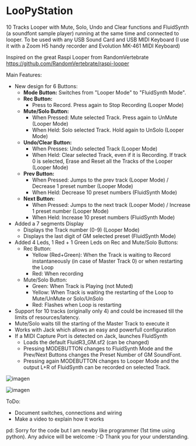 # LooPyStation

10 Tracks Looper with Mute, Solo, Undo and Clear functions and FluidSynth (a soundfont sample player) running at the same time and connected to looper.
To be used with any USB Sound Card and USB MIDI Keyboard (I use it with a Zoom H5 handy recorder and Evolution MK-461 MIDI Keyboard)

Inspired on the great Raspi Looper from RandomVertebrate https://github.com/RandomVertebrate/raspi-looper

Main Features:
- New design for 6 Buttons:
  - **Mode Button:** Switches from "Looper Mode" to "FluidSynth Mode".
  - **Rec Button:**
    - Press to Record. Press again to Stop Recording (Looper Mode)
  - **Mute/Solo Button:**
    - When Pressed: Mute selected Track. Press again to UnMute (Looper Mode)
    - When Held: Solo selected Track. Hold again to UnSolo (Looper Mode)
  - **Undo/Clear Button:**
    - When Presses: Undo selected Track  (Looper Mode)
    - When Held: Clear selected Track, even if it is Recording. If track 0 is selected, Erase and Reset all the Tracks of the Looper  (Looper Mode)
  - **Prev Button:**
    - When Pressed: Jumps to the prev track (Looper Mode) / Decrease 1 preset number (Looper Mode)
    - When Held: Decrease 10 preset numbers (FluidSynth Mode)
  - **Next Button:**
    - When Pressed: Jumps to the next track (Looper Mode) / Increase 1 preset number (Looper Mode)
    - When Held: Increase 10 preset numbers (FluidSynth Mode)
- Added a 7 segments Display
  - Displays the Track number (0-9) (Looper Mode)
  - Displays the last digit of GM selected preset (FluidSynth Mode)
- Added 4 Leds, 1 Red + 1 Green Leds on Rec and Mute/Solo Buttons:
  - Rec Button:
    - Yellow (Red+Green): When the Track is waiting to Record instantaneously (in case of Master Track 0) or when restarting the Loop
    - Red: When recording
  - Mute/Solo Button:
    - Green: When Track is Playing (not Muted)
    - Yellow: When Track is waiting the restarting of the Loop to Mute/UnMute or Solo/UnSolo
    - Red: Flashes when Loop is restarting
- Support for 10 tracks (originally only 4) and could be increased till the limits of resources/latency.
- Mute/Solo waits till the starting of the Master Track to execute it
- Works with Jack which allows an easy and powerfull configuration
- If a MIDI Capture Port is detected on Jack, launches FluidSynth
  - Loads the default FluidR3_GM.sf2 (can be changed)
  - Pressing MODEBUTTON changes to FluidSynth Mode and the Prev/Next Buttons changes the Preset Number of GM SoundFont.
  - Pressing again MODEBUTTON changes to Looper Mode and the output L+R of FluidSynth can be recorded on selected Track.

![imagen](https://github.com/user-attachments/assets/7e4a752f-1773-4dce-8de1-60d16994fe0f)

![imagen](https://github.com/user-attachments/assets/c0264a8e-3662-4eb9-855b-bd9bf15feecf)


ToDo:
- Document switches, connections and wiring
- Make a video to explain how it works

pd: Sorry for the code but I am newby like programmer (1st time using python). Any advice will be welcome :-D
Thank you for your understanding.

